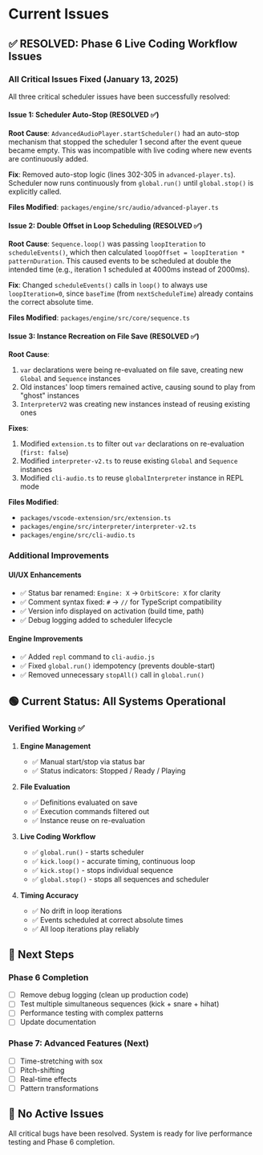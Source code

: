 # Current Issues

## ✅ RESOLVED: Phase 6 Live Coding Workflow Issues

### All Critical Issues Fixed (January 13, 2025)

All three critical scheduler issues have been successfully resolved:

#### Issue 1: Scheduler Auto-Stop (RESOLVED ✅)
**Root Cause**: `AdvancedAudioPlayer.startScheduler()` had an auto-stop mechanism that stopped the scheduler 1 second after the event queue became empty. This was incompatible with live coding where new events are continuously added.

**Fix**: Removed auto-stop logic (lines 302-305 in `advanced-player.ts`). Scheduler now runs continuously from `global.run()` until `global.stop()` is explicitly called.

**Files Modified**: `packages/engine/src/audio/advanced-player.ts`

#### Issue 2: Double Offset in Loop Scheduling (RESOLVED ✅)
**Root Cause**: `Sequence.loop()` was passing `loopIteration` to `scheduleEvents()`, which then calculated `loopOffset = loopIteration * patternDuration`. This caused events to be scheduled at double the intended time (e.g., iteration 1 scheduled at 4000ms instead of 2000ms).

**Fix**: Changed `scheduleEvents()` calls in `loop()` to always use `loopIteration=0`, since `baseTime` (from `nextScheduleTime`) already contains the correct absolute time.

**Files Modified**: `packages/engine/src/core/sequence.ts`

#### Issue 3: Instance Recreation on File Save (RESOLVED ✅)
**Root Cause**: 
1. `var` declarations were being re-evaluated on file save, creating new `Global` and `Sequence` instances
2. Old instances' loop timers remained active, causing sound to play from "ghost" instances
3. `InterpreterV2` was creating new instances instead of reusing existing ones

**Fixes**:
1. Modified `extension.ts` to filter out `var` declarations on re-evaluation (`first: false`)
2. Modified `interpreter-v2.ts` to reuse existing `Global` and `Sequence` instances
3. Modified `cli-audio.ts` to reuse `globalInterpreter` instance in REPL mode

**Files Modified**: 
- `packages/vscode-extension/src/extension.ts`
- `packages/engine/src/interpreter/interpreter-v2.ts`
- `packages/engine/src/cli-audio.ts`

### Additional Improvements

#### UI/UX Enhancements
- ✅ Status bar renamed: `Engine: X` → `OrbitScore: X` for clarity
- ✅ Comment syntax fixed: `#` → `//` for TypeScript compatibility
- ✅ Version info displayed on activation (build time, path)
- ✅ Debug logging added to scheduler lifecycle

#### Engine Improvements
- ✅ Added `repl` command to `cli-audio.js`
- ✅ Fixed `global.run()` idempotency (prevents double-start)
- ✅ Removed unnecessary `stopAll()` call in `global.run()`

## 🟢 Current Status: All Systems Operational

### Verified Working ✅
1. **Engine Management**
   - ✅ Manual start/stop via status bar
   - ✅ Status indicators: Stopped / Ready / Playing

2. **File Evaluation**
   - ✅ Definitions evaluated on save
   - ✅ Execution commands filtered out
   - ✅ Instance reuse on re-evaluation

3. **Live Coding Workflow**
   - ✅ `global.run()` - starts scheduler
   - ✅ `kick.loop()` - accurate timing, continuous loop
   - ✅ `kick.stop()` - stops individual sequence
   - ✅ `global.stop()` - stops all sequences and scheduler

4. **Timing Accuracy**
   - ✅ No drift in loop iterations
   - ✅ Events scheduled at correct absolute times
   - ✅ All loop iterations play reliably

## 📝 Next Steps

### Phase 6 Completion
- [ ] Remove debug logging (clean up production code)
- [ ] Test multiple simultaneous sequences (kick + snare + hihat)
- [ ] Performance testing with complex patterns
- [ ] Update documentation

### Phase 7: Advanced Features (Next)
- [ ] Time-stretching with sox
- [ ] Pitch-shifting
- [ ] Real-time effects
- [ ] Pattern transformations

## 🎯 No Active Issues

All critical bugs have been resolved. System is ready for live performance testing and Phase 6 completion.